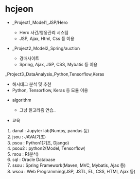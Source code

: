 # hcjeon

* _Project1_Model1_JSP/Hero
  - Hero 사건/영웅관리 시스템
  - JSP, Ajax, Html, Css 등 이용
  
* _Project2_Model2_Spring/auction
  - 경매사이트
  - Spring, Ajax, JSP, CSS, Mybatis 등 이용
  
_Project3_DataAnalysis_Python,Tensorflow,Keras
  - 해시태그 분석 및 추천
  - Python, Tensorflow, Keras 등 모듈 이용

* algorithm	
  - 그냥 알고리즘 연습..

* 교육
1. danal : Jupyter lab(Numpy, pandas 등)
2. jsou : JAVA(기초)
3. psou : Python1(기초, Django)
4. psou2 : python2(Model, Tensorflow)
5. rsou : R(분석)
6. sql : Oracle Database
7. ssou : Spring Framework(Maven, MVC, Mybatis, Ajax 등)
8. wsou : Web Programming(JSP, JSTL, EL, CSS, HTMl, Ajax 등)

